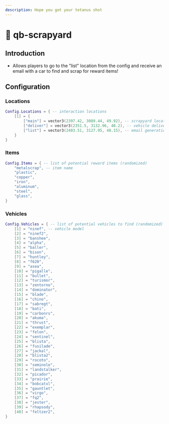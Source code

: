 ```yaml
---
description: Hope you got your tetanus shot
---
```


# 🔋 qb-scrapyard

## Introduction

* Allows players to go to the "list" location from the config and receive an email with a car to find and scrap for reward items!




## Configuration

### Locations

```lua
Config.Locations = { -- interaction locations
    [1] = {
        ["main"] = vector3(2397.42, 3089.44, 49.92), -- scrapyard location
        ["deliver"] = vector3(2351.5, 3132.96, 48.2), -- vehicle delivery point
        ["list"] = vector3(2403.51, 3127.95, 48.15), -- email generation point
    }
}
```

### Items

```lua
Config.Items = { -- list of potential reward items (randomized)
    "metalscrap", -- item name
    "plastic",
    "copper",
    "iron",
    "aluminum",
    "steel",
    "glass",
}
```

### Vehicles

```lua
Config.Vehicles = { -- list of potential vehicles to find (randomized)
    [1] = "ninef", -- vehicle model
    [2] = "ninef2",
    [3] = "banshee",
    [4] = "alpha",
    [5] = "baller",
    [6] = "bison",
    [7] = "huntley",
    [8] = "f620",
    [9] = "asea",
    [10] = "pigalle",
    [11] = "bullet",
    [12] = "turismor",
    [13] = "zentorno",
    [14] = "dominator",
    [15] = "blade",
    [16] = "chino",
    [17] = "sabregt",
    [18] = "bati",
    [19] = "carbonrs",
    [20] = "akuma",
    [21] = "thrust",
    [22] = "exemplar",
    [23] = "felon",
    [24] = "sentinel",
    [25] = "blista",
    [26] = "fusilade",
    [27] = "jackal",
    [28] = "blista2",
    [29] = "rocoto",
    [30] = "seminole",
    [31] = "landstalker",
    [32] = "picador",
    [33] = "prairie",
    [34] = "bobcatxl",
    [35] = "gauntlet",
    [36] = "virgo",
    [37] = "fq2",
    [38] = "jester",
    [39] = "rhapsody",
    [40] = "feltzer2",
}
```
